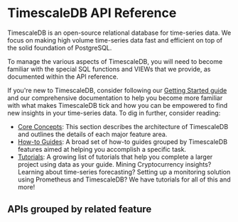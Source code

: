 # TimescaleDB API Reference

TimescaleDB is an open-source relational database for time-series data. We focus on making
high volume time-series data fast and efficient on top of the solid foundation
of PostgreSQL.

To manage the various aspects of TimescaleDB, you will need to become familiar
with the special SQL functions and VIEWs that we provide, as documented within
the API reference.

If you're new to TimescaleDB, consider following our [Getting Started guide][getting-started]
and our comprehensive documentation to help you become
more familiar with what makes TimescaleDB tick and how you can be empowered to
find new insights in your time-series data. To dig in further, consider reading:

 * [Core Concepts][core-concepts]: This section describes the architecture of 
 TimescaleDB and outlines the details of each major feature area.
 * [How-to Guides][how-to-guides]: A broad set of how-to guides grouped by
 TimescaleDB features aimed at helping you accomplish a specific task.
 * [Tutorials][tutorials]: A growing list of tutorials that help you complete a
 larger project using data as your guide. Mining Cryptocurrency insights? Learning
 about time-series forecasting? Setting up a monitoring solution using Prometheus
 and TimescaleDB? We have tutorials for all of this and more!

## APIs grouped by related feature
<br/>
<br/>



[getting-started]: /timescaledb/:currentVersion:/getting-started/
[core-concepts]: /timescaledb/:currentVersion:/overview/core-concepts/
[how-to-guides]: /timescaledb/:currentVersion:/how-to-guides/
[tutorials]: /timescaledb/:currentVersion:/tutorials/
